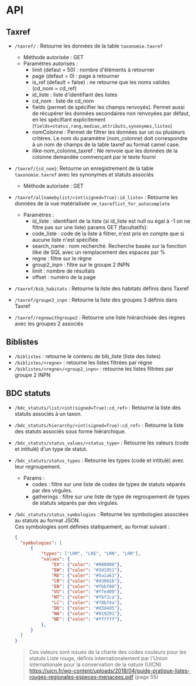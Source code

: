 # API

## Taxref

-  `/taxref/` : Retourne les données de la table `taxonomie.taxref`
    -   Méthode autorisée : GET
    -   Paramètres autorisés :
        - limit (defaut = 50) : nombre d'éléments à retourner
        - page (defaut = 0) : page à retourner
        - is_ref (default = false) : ne retourne que les noms valides (cd_nom = cd_ref)
        - id_liste : liste d'identifiant des listes
        - cd_nom : liste de cd_nom
        - fields (permet de spécifier les champs renvoyés). Permet aussi de récupérer les données secondaires
        non renvoyées par défaut, en les spécifiant explicitement (`fields=status,rang,medias,attributs,synonymes,listes`)
        - nomColonne : Permet de filtrer
        les données sur un ou plusieurs critères. Le nom du
        paramètre (nom_colonne) doit correspondre à un nom
        de champs de la table taxref au format camel case.
        - ilike-nom_colonne_taxref : Ne renvoie que les données de la
        colonne demandée commençant par le texte fourni

- `/taxref/{cd_nom}`: Retourne un enregistrement de la table `taxonomie.taxref` avec les synonymes et statuts associés
    - Méthode autorisée : GET

- `/taxref/allnamebylist/<int(signed=True):id_liste>` : Retourne les données de la vue matérialisée `vm_taxreflist_for_autocomplete`
    - Paramètres :
        - id_liste : identifiant de la liste (si id_liste est null ou égal à -1 on ne filtre pas sur une liste)
    params GET (facultatifs):
        - code_liste : code de la liste à filtrer, n'est pris en compte que si aucune liste n'est spécifiée
        - search_name : nom recherché. Recherche basée sur la fonction ilike de SQL avec un remplacement des espaces par %
        - regne : filtre sur le règne
        - group2_inpn : filtre sur le groupe 2 INPN
        - limit : nombre de résultats
        - offset : numéro de la page

- `/taxref/bib_habitats` : Retourne la liste des habitats définis dans Taxref
- `/taxref/groupe3_inpn` : Retourne la liste des groupes 3 définis dans Taxref
- `/taxref/regnewithgroupe2` : Retourne une liste hiérarchisée des règnes avec les groupes 2 associés

## Biblistes

- `/biblistes` : retourne le contenu de bib_liste (liste des listes)
- `/biblistes/<regne>` : retourne les listes filtrées par règne
- `/biblistes/<regne>/<group2_inpn>` : retourne les listes filtrées par groupe 2 INPN

## BDC statuts

- `/bdc_statuts/list/<int(signed=True):cd_ref>` : Retourne la liste des statuts associés à un taxon.
- `/bdc_statuts/hierarchy/<int(signed=True):cd_ref>` : Retourne la liste des statuts associés sous forme hiérarchique.
- `/bdc_statuts/status_values/<status_type>` : Retourne les valeurs (code et intitulé) d'un type de statut.
- `/bdc_statuts/status_types` : Retourne les types (code et intitulé) avec leur regroupement.
    - Params :
        -   codes : filtre sur une liste de codes de types de statuts séparés par des virgules.
        -   gatherings : filtre sur une liste de type de regroupement de types de statuts séparés par des virgules.
- `/bdc_statuts/status_symbologies` : Retourne les symbologies associées au statuts au format JSON.  
  Ces symbologies sont définies statiquement, au format suivant :

  ```json
  {
    "symbologies": [
        {
            "types": ["LRM", "LRE", "LRN", "LRR"],
            "values": {
                "EX": {"color": "#000000"},
                "EW": {"color": "#3d1951"},
                "RE": {"color": "#5a1a63"},
                "CR": {"color": "#d3001b"},
                "EN": {"color": "#fbbf00"},
                "VU": {"color": "#ffed00"},
                "NT": {"color": "#fbf2ca"},
                "LC": {"color": "#78b74a"},
                "DD": {"color": "#d3d4d5"},
                "NA": {"color": "#919291"},
                "NE": {"color": "#ffffff"},
            },
        }
    ]
  }
  ```

  > Ces valeurs sont issues de la charte des codes couleurs pour les statuts Liste rouge, définis internationalement par l'Union internationale pour la conservation de la nature (UICN) \
  > <https://uicn.fr/wp-content/uploads/2018/04/guide-pratique-listes-rouges-regionales-especes-menacees.pdf> (page 55)

